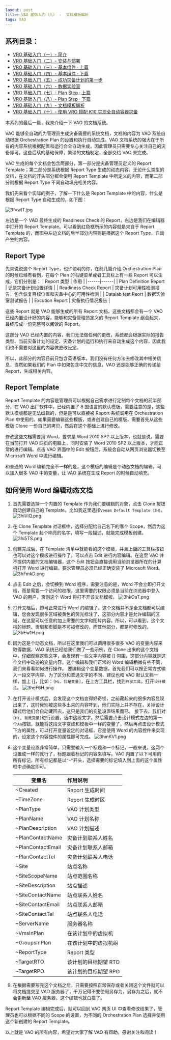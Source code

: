 ```yaml
---
layout: post
title: VAO 基础入门（九） -  文档模板解析
tags: VAO
---
```


## 系列目录：

- [VRO 基础入门（一）-  简介](https://blog.backupnext.cloud/2023/05/VRO-v6-Guide-01/)
- [VRO 基础入门（二）-  安装与部署](https://blog.backupnext.cloud/2023/05/VRO-v6-Guide-02/)
- [VRO 基础入门（三）-  基本组件 · 上篇](https://blog.backupnext.cloud/2023/05/VRO-v6-Guide-03/)
- [VRO 基础入门（四）-  基本组件 · 下篇](https://blog.backupnext.cloud/2023/05/VRO-v6-Guide-04/)
- [VRO 基础入门（五）-  成功灾备计划的第一步](https://blog.backupnext.cloud/2023/06/VRO-v6-Guide-05/)
- [VRO 基础入门（六）-  数据实验室](https://blog.backupnext.cloud/2023/06/VRO-v6-Guide-06/)
- [VRO 基础入门（七）-  Plan Step  · 上篇](https://blog.backupnext.cloud/2023/06/VRO-v6-Guide-07/)
- [VRO 基础入门（八）-  Plan Step  · 下篇](https://blog.backupnext.cloud/2023/06/VRO-v6-Guide-08/)
- [VRO 基础入门（九）-  文档模板解析](https://blog.backupnext.cloud/2023/10/VRO-v6-Guide-09/)
- [VRO 基础入门（十）-  使用 VRO 搭配 K10 实现全自动容器灾备](https://blog.backupnext.cloud/2023/11/VRO-v6-Guide-10/)

本系列的最后一篇，我来介绍一下 VAO 的文档系统。

VAO 能够全自动的为管理员生成灾备需要的系统文档，文档的内容为 VAO 系统自动根据 Orchestration Plan 的设置和执行自动生成。VAO 文档系统的强大在于所有的内容系统根据配置和运行会全自动生成，因此管理员只需要专心关注自己的灾备即可，这些后续的基础保障，繁琐的文档制定，全部交给 VAO 来完成。

VAO 生成的每个文档会包含两部分，第一部分是灾备管理员定义的 Report Template；第二部分是系统根据 Report Type 生成的动态内容。无论什么类型的文档，在文档的开头部分都会使用 Report Template 中所定义的内容，而第二部分则根据 Report Type 不同自动填充相关内容。

我们先来看个实际的例子，了解一下什么是 Report Template 中的内容，什么是根据 Report Type 自动生成的，如下图：

![3fvwlT.jpg](https://s2.ax1x.com/2020/03/03/3fvwlT.jpg)

左边是一个 VAO 最终生成的 Readiness Check 的 Report，右边是我们在编辑器中打开的 Report Template。可以看到红色框所示的内容就是来自于 Report Template 的，而图中左边文档的后半部分内容则是根据这个 Report Type，自动产生的内容。

## Report Type

先来说说这个 Report Type，也许聪明的你，在前几篇介绍 Orchestration Plan 的时候已经有看到，在每个 Plan 的右键菜单或者工具栏上有一些 Report 可以生成，它们分别是：
| Report 类型 | 作用 |
|------|------|
| Plan Definition Report | 记录灾备计划设置详情 |
| Readiness Check Report | 灾备计划可用性检测报告，包含恢复目标位置和灾备中心的可用性检测 |
| Datalab test Reort | 数据实验室测试报告 |
| Excution Report | 灾备执行情况报告 |

这些 Report 就是 VAO 能够生成的所有 Report 文档，这些文档都会有一个 VAO 已经内置设计好的内容，能够和灾备管理员定义的 Report Template 组合起来，最终形成一份完整可以阅读的 Report。

这部分 VAO 已经内置的内容，我们无法做任何的更改，系统都会根据实际的报告类型、当前灾备计划的设定、灾备计划的运行和执行来自动生成这个内容，因此我们也不需要对这里的内容做更改设定。

所以，此部分的内容目前只包含英语版本，我们没有任何方法去修改其中相关信息，当然如果我们的 Plan 中如果包含中文的信息，VAO 还是能够正确的传递给 Report，生成相关内容。

## Report Template

Report Template 的内容是管理员可以根据自己需求进行定制每个文档的前半部分，在 VAO 出厂软件中，已经内置了 8 国语言的默认模版，需要注意的是，这些默认模版都是无法编辑的，但是是可以直接被 Report 系统调用在 Orchestration Plan 中使用的。如果需要编辑这些模版，或者创建自己的模版，需要首先从这些模版 Clone 一份自己的拷贝，然后在这个基础上进行修改。

修改这些文档需要用 Word，要求是 Word 2010 SP2 以上版本，也就是说，需要在当前打开 VAO 网页的电脑上，同时安装了 Word 2010 SP2 以上版本，才能正常的进行编辑。点击 VAO 界面中的 Edit 按钮后，系统会自动从网页浏览器切换至 Microsoft Word 中进行编辑。

和普通的 Word 编辑完全不一样的是，这个模板的编辑是个动态文档的编辑，可以加入很多 VAO 中的变量，让 VAO 系统在生成 Report 的时候自动填充。

## 如何使用 Word 编辑动态文档

1. 首先需要选择一个内置的 Template 作为我们要编辑的对象，点击 Clone 按钮启动创建自己的 Template。比如我这里选择`Veeam Default Template（ZH）`。
   ![3hiViQ.png](https://s2.ax1x.com/2020/03/03/3hiViQ.png)
   
2. 在 Clone Template 对话框中，选择分配给自己名下的哪个 Scope，然后为这个 Template 起个响亮的名字，填写一段描述，就能完成模板创建。
   ![3hi5TS.png](https://s2.ax1x.com/2020/03/03/3hi5TS.png)

3. 创建完成后，在 Template 清单中就能看的这个模板，并且上面的工具栏按钮也可以对这个模板进行操作了，可以点击 Edit 进行内容编辑。在这里 VAO 并不提供内置的文档编辑器，这个 Edit 按钮会直接调用当前浏览器所在的计算机打开 Word 进行编辑，要求管理员必须已经正确安装了 Microsoft Word。
   ![3hFmkD.png](https://s2.ax1x.com/2020/03/03/3hFmkD.png)

4. 点击 Edit 之后，会切换到 Word 程序，需要注意的是，Word 不会立即打开文档，而是需要一个访问的权限，这里需要的权限必须是当前在浏览器中登入 VAO 的用户，否则这个 Word 将打不开该文档模板。
   ![3hkOaT.png](https://s2.ax1x.com/2020/03/03/3hkOaT.png)

5. 打开文档后，即可正常进行 Word 的编辑了。这个文档并不是全文档都可以编辑，您会发现很多区域被黄色的荧光标注了，这部分内容才是允许编辑的区域，在这里可以任意的加上需要的文字和图片内容。所以，可以看到，这个文档的标题、页眉和页脚是不可被修改的，而其他部分，都是可修改的。
   ![3hEw1H.png](https://s2.ax1x.com/2020/03/03/3hEw1H.png)

6. 因为这是个动态文档，所以在这里我们可以调用很多很多 VAO 的变量内容来取得数据，VAO 系统已经给我们做了一些示例，在 Clone 出来的这个文档中，仔细观察这些文字，会发现有一些文字内容被 [] 包围，这部分内容就是这个文档中动态的变量内容。这个编辑和我们正常的 Word 编辑稍微有些不同，我们来看看如何进行操作。
   要编辑这个变量数据，首先我们可以按正常方式输入一段文字内容，为了区分和普通文字的不同，建议也和 VAO 默认文档一样，加上 []，比如：`[Hi，我是变量]`，在上方工具栏，找到`开发工具`，打开`设计模式`。
   ![3heF6H.png](https://s2.ax1x.com/2020/03/03/3heF6H.png)

7. 在打开设计模式后，会发现这个文档变得好奇怪，之前藏起来的很多内容显现出来了，这时候别被这些多出来的内容吓到，他们实际上并不存在，关掉设计模式后他们会自动藏回去，这只是我们的变量设置结果而已。
   接下去，我们对`[Hi, 我是变量]`进行设置，选中这段文字，然后需要点击设计模式左边的第一个`Aa`按钮，就能将这段文字变成和模板中一样的变量了，然后再点击设计模式下方的属性，可以打开变量设定的对话框，它是使用 Word 的内容控件来实现的，设定这个内容控件的属性即可完成。
   ![3hmKV1.png](https://s2.ax1x.com/2020/03/03/3hmKV1.png)

8. 这个变量设置非常简单，只需要输入一个标题和一个标记，一般来说，这两个设置成一样的就行了，标题跟着标记的内容来填写。VAO 内置了以下可用的所有标记，所有标记都是以`“~”`开头，选择需要的标记填入到上面的这个属性框中点确定即可。

   | 变量名            | 作用说明             |
   | ----------------- | :------------------- |
   | ~Created          | Report 生成时间       |
   | ~TimeZone         | Report 生成时区       |
   | ~PlanType         | VAO 计划类型          |
   | ~PlanName         | VAO 计划名称          |
   | ~PlanDescription  | VAO 计划描述          |
   | ~PlanContactName  | 灾备计划联系人姓名   |
   | ~PlanContactEmail | 灾备计划联系人邮箱   |
   | ~PlanContactTel   | 灾备计划联系人电话   |
   | ~Site             | 站点名称             |
   | ~SiteScopeName    | 站点范围名称         |
   | ~SiteDescription  | 站点描述             |
   | ~SiteContactName  | 站点联系人姓名       |
   | ~SiteContactEmail | 站点联系人邮箱       |
   | ~SiteContactTel   | 站点联系人电话       |
   | ~ServerName       | 服务器名称           |
   | ~VmsInPlan        | 在该计划中的虚拟机   |
   | ~GroupsInPlan     | 在该计划中的虚拟机组 |
   | ~ReportType       | Report 类型           |
   | ~TargetRTO        | 该计划的目标期望 RTO  |
   | ~TargetRPO        | 该计划的目标期望 RPO  |

9. 在根据需要写完这个文档之后，只需要按照正常保存或者关闭这个文件就可以将文档提交至 VAO 服务器了，千万记得不要使用另存为，另存为之后，就不会更新至 VAO 服务器，这个编辑也就白搭了。

Report Template 编辑完成后，就可以回到 VAO 网页 UI 中查看修改结果了，管理员也可以根据不同的 Scope 的设置，为不同的 Orchestration Plan 选择并使用这个新创建的 Report Template。

以上就是 VAO 的所有内容，希望对大家了解 VAO 有帮助，感谢关注和阅读！
